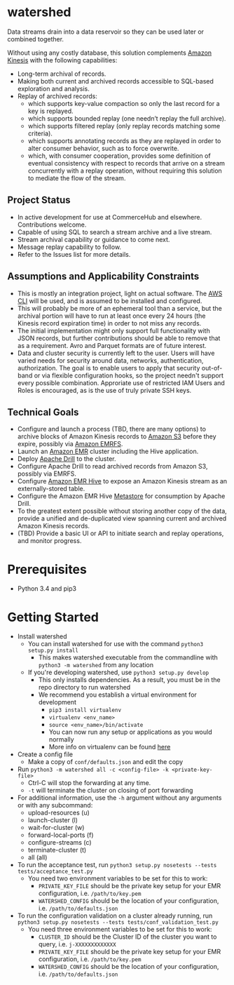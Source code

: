 # watershed
Data streams drain into a data reservoir so they can be used later or combined together.

Without using any costly database, this solution complements
[Amazon Kinesis](http://aws.amazon.com/kinesis/) with the following capabilities:
* Long-term archival of records.
* Making both current and archived records accessible to SQL-based exploration and analysis.
* Replay of archived records:
  * which supports key-value compaction so only the last record for a key is replayed.
  * which supports bounded replay (one needn’t replay the full archive).
  * which supports filtered replay (only replay records matching some criteria).
  * which supports annotating records as they are replayed in order to alter
consumer behavior, such as to force overwrite.
  * which, with consumer cooperation, provides some definition of eventual
consistency with respect to records that arrive on a stream concurrently with a
replay operation, without requiring this solution to mediate the flow of the stream.

## Project Status
* In active development for use at CommerceHub and elsewhere. Contributions welcome.
* Capable of using SQL to search a stream archive and a live stream.
* Stream archival capability or guidance to come next.
* Message replay capability to follow.
* Refer to the Issues list for more details.

## Assumptions and Applicability Constraints
* This is mostly an integration project, light on actual software. The
[AWS CLI](http://aws.amazon.com/cli/) will be used, and is assumed to be
installed and configured.
* This will probably be more of an ephemeral tool than a service, but the
archival portion will have to run at least once every 24 hours (the Kinesis
record expiration time) in order to not miss any records.
* The initial implementation might only support full functionality with JSON records, but further
contributions should be able to remove that as a requirement. Avro and Parquet formats are of future interest.
* Data and cluster security is currently left to the user. Users will have varied needs for security around data, networks, authentication, authorization. The goal is to enable users to apply that security out-of-band or via flexible configuration hooks, so the project needn't support every possible combination. Approriate use of restricted IAM Users and Roles is encouraged, as is the use of truly private SSH keys.

## Technical Goals
* Configure and launch a process (TBD, there are many options) to archive
blocks of Amazon Kinesis records to [Amazon S3](http://aws.amazon.com/s3/)
before they expire, possibly via
[Amazon EMRFS](http://docs.aws.amazon.com/ElasticMapReduce/latest/DeveloperGuide/emr-fs.html).
* Launch an [Amazon EMR](http://aws.amazon.com/elasticmapreduce/) cluster
including the Hive application.
* Deploy [Apache Drill](http://drill.apache.org/) to the cluster.
* Configure Apache Drill to read archived records from Amazon S3, possibly via EMRFS.
* Configure [Amazon EMR Hive](http://docs.aws.amazon.com/ElasticMapReduce/latest/DeveloperGuide/emr-hive.html)
to expose an Amazon Kinesis stream as an externally-stored table.
* Configure the Amazon EMR Hive
[Metastore](https://drill.apache.org/docs/hive-storage-plugin/) for consumption
by Apache Drill.
* To the greatest extent possible without storing another copy of the data,
provide a unified and de-duplicated view spanning current and archived Amazon Kinesis records.
* (TBD) Provide a basic UI or API to initiate search and replay operations, and monitor progress.
 
# Prerequisites
* Python 3.4 and pip3

# Getting Started
* Install watershed
    * You can install watershed for use with the command `python3 setup.py install`
         * This makes watershed executable from the commandline with `python3 -m watershed` from any location
    * If you're developing watershed, use `python3 setup.py develop`
         * This only installs dependencies. As a result, you must be in the repo directory to run watershed
         * We recommend you establish a virtual environment for development
              * `pip3 install virtualenv`
              * `virtualenv <env_name>`
              * `source <env_name>/bin/activate`
              * You can now run any setup or applications as you would normally
              * More info on virtualenv can be found [here](https://virtualenv.pypa.io/en/latest/userguide.html)
* Create a config file
    * Make a copy of `conf/defaults.json` and edit the copy
* Run `python3 -m watershed all -c <config-file> -k <private-key-file>`
    * Ctrl-C will stop the forwarding at any time.
    * `-t` will terminate the cluster on closing of port forwarding
* For additional information, use the `-h` argument without any arguments or with any subcommand:
    * upload-resources (u)
    * launch-cluster (l)
    * wait-for-cluster (w)
    * forward-local-ports (f)
    * configure-streams (c)
    * terminate-cluster (t)
    * all (all)
* To run the acceptance test, run `python3 setup.py nosetests --tests tests/acceptance_test.py`
    * You need two environment variables to be set for this to work:
        * `PRIVATE_KEY_FILE` should be the private key setup for your EMR configuration, i.e. `/path/to/key.pem`
        * `WATERSHED_CONFIG` should be the location of your configuration, i.e. `/path/to/defaults.json`
* To run the configuration validation on a cluster already running, run `python3 setup.py nosetests --tests tests/conf_validation_test.py`
    * You need three environment variables to be set for this to work:
        * `CLUSTER_ID` should be the Cluster ID of the cluster you want to query, i.e. `j-XXXXXXXXXXXXX`
        * `PRIVATE_KEY_FILE` should be the private key setup for your EMR configuration, i.e. `/path/to/key.pem`
        * `WATERSHED_CONFIG` should be the location of your configuration, i.e. `/path/to/defaults.json`
